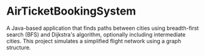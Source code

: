 # AirTicketBookingSystem
A Java-based application that finds paths between cities using breadth-first search (BFS) and Dijkstra's algorithm, optionally including intermediate cities. This project simulates a simplified flight network using a graph structure.
